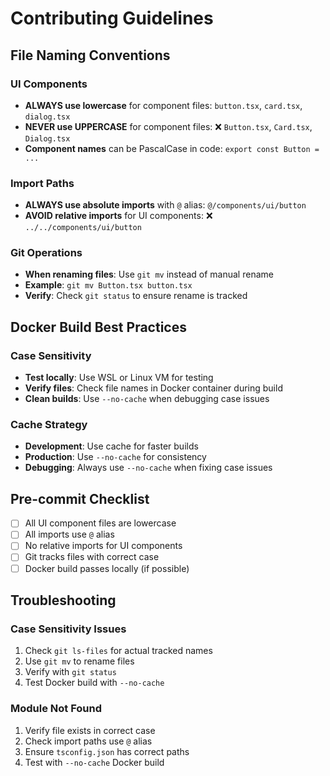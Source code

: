 # Contributing Guidelines

## File Naming Conventions

### UI Components
- **ALWAYS use lowercase** for component files: `button.tsx`, `card.tsx`, `dialog.tsx`
- **NEVER use UPPERCASE** for component files: ❌ `Button.tsx`, `Card.tsx`, `Dialog.tsx`
- **Component names** can be PascalCase in code: `export const Button = ...`

### Import Paths
- **ALWAYS use absolute imports** with `@` alias: `@/components/ui/button`
- **AVOID relative imports** for UI components: ❌ `../../components/ui/button`

### Git Operations
- **When renaming files**: Use `git mv` instead of manual rename
- **Example**: `git mv Button.tsx button.tsx`
- **Verify**: Check `git status` to ensure rename is tracked

## Docker Build Best Practices

### Case Sensitivity
- **Test locally**: Use WSL or Linux VM for testing
- **Verify files**: Check file names in Docker container during build
- **Clean builds**: Use `--no-cache` when debugging case issues

### Cache Strategy
- **Development**: Use cache for faster builds
- **Production**: Use `--no-cache` for consistency
- **Debugging**: Always use `--no-cache` when fixing case issues

## Pre-commit Checklist

- [ ] All UI component files are lowercase
- [ ] All imports use `@` alias
- [ ] No relative imports for UI components
- [ ] Git tracks files with correct case
- [ ] Docker build passes locally (if possible)

## Troubleshooting

### Case Sensitivity Issues
1. Check `git ls-files` for actual tracked names
2. Use `git mv` to rename files
3. Verify with `git status`
4. Test Docker build with `--no-cache`

### Module Not Found
1. Verify file exists in correct case
2. Check import paths use `@` alias
3. Ensure `tsconfig.json` has correct paths
4. Test with `--no-cache` Docker build
